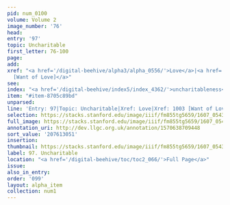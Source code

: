 ```yaml
---
pid: num_0100
volume: Volume 2
image_number: '76'
head:
entry: '97'
topic: Uncharitable
first_letter: 76-100
page:
add:
xref: "<a href='/digital-beehive/alpha3/alpha_0556/'>Love</a>|<a href='/digital-beehive/num5/num_1337/'>1003
  [Want of Love]</a>"
see:
index: "<a href='/digital-beehive/index5/index_4362/'>uncharitableness</a>"
item: "#item-8705c89bd"
unparsed:
line: 'Entry: 97|Topic: Uncharitable|Xref: Love|Xref: 1003 [Want of Love]|Index: uncharitableness|#item-8705c89bd'
selection: https://stacks.stanford.edu/image/iiif/fm855tg5659/1607_0543/827,3051,2969,541/full/0/default.jpg
full_image: https://stacks.stanford.edu/image/iiif/fm855tg5659/1607_0543/full/full/0/default.jpg
annotation_uri: http://dev.llgc.org.uk/annotation/1570638709448
sort_value: '207613051'
insertion:
thumbnail: https://stacks.stanford.edu/image/iiif/fm855tg5659/1607_0543/827,3051,600,180/250,/0/default.jpg
label: 97. Uncharitable
location: "<a href='/digital-beehive/toc/toc2_066/'>Full Page</a>"
issue:
also_in_entry:
order: '099'
layout: alpha_item
collection: num1
---
```

